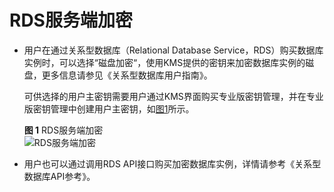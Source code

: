 # RDS服务端加密<a name="dew_01_0101"></a>

-   用户在通过关系型数据库（Relational Database Service，RDS）购买数据库实例时，可以选择“磁盘加密“，使用KMS提供的密钥来加密数据库实例的磁盘，更多信息请参见《关系型数据库用户指南》。

    可供选择的用户主密钥需要用户通过KMS界面购买专业版密钥管理，并在专业版密钥管理中创建用户主密钥，如[图1](#fig1357418312618)所示。

    **图 1**  RDS服务端加密<a name="fig1357418312618"></a>  
    ![](figures/RDS服务端加密.png "RDS服务端加密")

-   用户也可以通过调用RDS API接口购买加密数据库实例，详情请参考《关系型数据库API参考》。

